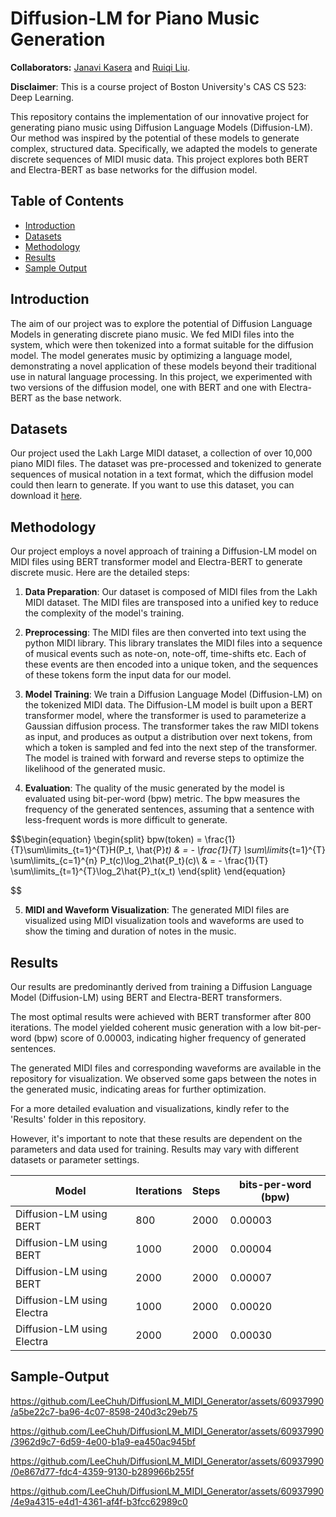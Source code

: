 # Diffusion-LM for Piano Music Generation 

**Collaborators:** [Janavi Kasera](https://github.com/janavikasera) and [Ruiqi Liu](https://github.com/RRQLiu).

**Disclaimer**: This is a course project of Boston University's CAS CS 523: Deep Learning.

This repository contains the implementation of our innovative project for generating piano music using Diffusion Language Models (Diffusion-LM). Our method was inspired by the potential of these models to generate complex, structured data. Specifically, we adapted the models to generate discrete sequences of MIDI music data. This project explores both BERT and Electra-BERT as base networks for the diffusion model.

## Table of Contents

- [Introduction](#Introduction)
- [Datasets](#Datasets)
- [Methodology](#Methodology)
- [Results](#Results)
- [Sample Output](#Sample-Output)

## Introduction

The aim of our project was to explore the potential of Diffusion Language Models in generating discrete piano music. We fed MIDI files into the system, which were then tokenized into a format suitable for the diffusion model. The model generates music by optimizing a language model, demonstrating a novel application of these models beyond their traditional use in natural language processing. In this project, we experimented with two versions of the diffusion model, one with BERT and one with Electra-BERT as the base network.

## Datasets

Our project used the Lakh Large MIDI dataset, a collection of over 10,000 piano MIDI files. The dataset was pre-processed and tokenized to generate sequences of musical notation in a text format, which the diffusion model could then learn to generate. If you want to use this dataset, you can download it [here](https://colinraffel.com/projects/lmd/#get).

## Methodology

Our project employs a novel approach of training a Diffusion-LM model on MIDI files using BERT transformer model and Electra-BERT to generate discrete music. Here are the detailed steps:

1. **Data Preparation**: Our dataset is composed of MIDI files from the Lakh MIDI dataset. The MIDI files are transposed into a unified key to reduce the complexity of the model's training.

2. **Preprocessing**: The MIDI files are then converted into text using the python MIDI library. This library translates the MIDI files into a sequence of musical events such as note-on, note-off, time-shifts etc. Each of these events are then encoded into a unique token, and the sequences of these tokens form the input data for our model.

3. **Model Training**: We train a Diffusion Language Model (Diffusion-LM) on the tokenized MIDI data. The Diffusion-LM model is built upon a BERT transformer model, where the transformer is used to parameterize a Gaussian diffusion process. The transformer takes the raw MIDI tokens as input, and produces as output a distribution over next tokens, from which a token is sampled and fed into the next step of the transformer. The model is trained with forward and reverse steps to optimize the likelihood of the generated music.

4. **Evaluation**: The quality of the music generated by the model is evaluated using bit-per-word (bpw) metric. The bpw measures the frequency of the generated sentences, assuming that a sentence with less-frequent words is more difficult to generate.

$$\begin{equation}
    \begin{split}
        bpw(token) = \frac{1}{T}\sum\limits_{t=1}^{T}H(P_t, \hat{P}_t) 
        & = - \frac{1}{T} \sum\limits_{t=1}^{T}
        \sum\limits_{c=1}^{n} P_t(c)\log_2\hat{P_t}(c)\\
        & = - \frac{1}{T} \sum\limits_{t=1}^{T}\log_2\hat{P}_t(x_t)
    \end{split}
\end{equation}

$$

5. **MIDI and Waveform Visualization**: The generated MIDI files are visualized using MIDI visualization tools and waveforms are used to show the timing and duration of notes in the music.

## Results

Our results are predominantly derived from training a Diffusion Language Model (Diffusion-LM) using BERT and Electra-BERT transformers.

The most optimal results were achieved with BERT transformer after 800 iterations. The model yielded coherent music generation with a low bit-per-word (bpw) score of 0.00003, indicating higher frequency of generated sentences.

The generated MIDI files and corresponding waveforms are available in the repository for visualization. We observed some gaps between the notes in the generated music, indicating areas for further optimization.

For a more detailed evaluation and visualizations, kindly refer to the 'Results' folder in this repository.

However, it's important to note that these results are dependent on the parameters and data used for training. Results may vary with different datasets or parameter settings.

| Model                    | Iterations | Steps | bits-per-word (bpw)|
|--------------------------|------------|-------|---------------|
| Diffusion-LM using BERT  | 800        | 2000  | 0.00003       |
| Diffusion-LM using BERT  | 1000       | 2000  | 0.00004       |
| Diffusion-LM using BERT  | 2000       | 2000  | 0.00007       |
| Diffusion-LM using Electra| 1000       | 2000  | 0.00020       |
| Diffusion-LM using Electra| 2000       | 2000  | 0.00030       |

## Sample-Output


https://github.com/LeeChuh/DiffusionLM_MIDI_Generator/assets/60937990/a5be22c7-ba96-4c07-8598-240d3c29eb75

https://github.com/LeeChuh/DiffusionLM_MIDI_Generator/assets/60937990/3962d9c7-6d59-4e00-b1a9-ea450ac945bf

https://github.com/LeeChuh/DiffusionLM_MIDI_Generator/assets/60937990/0e867d77-fdc4-4359-9130-b289966b255f

https://github.com/LeeChuh/DiffusionLM_MIDI_Generator/assets/60937990/4e9a4315-e4d1-4361-af4f-b3fcc62989c0





